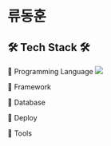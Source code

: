 # 류동훈 

## 🛠 Tech Stack 🛠
📌 Programming Language
<img src="https://img.shields.io/badge/TypeScript-3178C6?style=flat&logo=TypeScript&logoColor=white"/>

📌 Framework

📌 Database
 
📌 Deploy
 

📌 Tools
     
